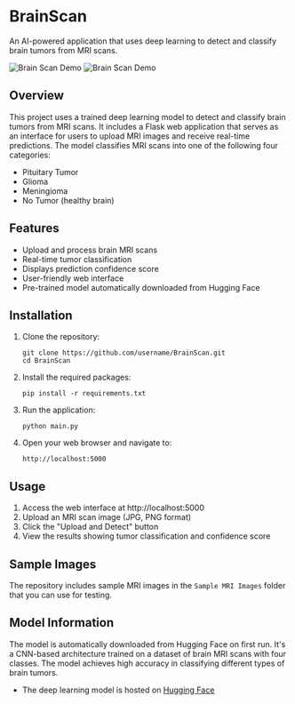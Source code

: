 # BrainScan

An AI-powered application that uses deep learning to detect and classify brain tumors from MRI scans.

![Brain Scan Demo](https://github.com/user-attachments/assets/d2f47738-fd74-4a59-aed1-c68a64038b07)
![Brain Scan Demo](https://github.com/user-attachments/assets/963e8a69-b1b6-40c3-9fcc-636e3d7b553e)

## Overview

This project uses a trained deep learning model to detect and classify brain tumors from MRI scans. It includes a Flask web application that serves as an interface for users to upload MRI images and receive real-time predictions. The model classifies MRI scans into one of the following four categories:
- Pituitary Tumor
- Glioma
- Meningioma
- No Tumor (healthy brain)

## Features

- Upload and process brain MRI scans
- Real-time tumor classification
- Displays prediction confidence score
- User-friendly web interface
- Pre-trained model automatically downloaded from Hugging Face

## Installation

1. Clone the repository:
   ```
   git clone https://github.com/username/BrainScan.git
   cd BrainScan
   ```

2. Install the required packages:
   ```
   pip install -r requirements.txt
   ```

3. Run the application:
   ```
   python main.py
   ```

4. Open your web browser and navigate to:
   ```
   http://localhost:5000
   ```

## Usage

1. Access the web interface at http://localhost:5000
2. Upload an MRI scan image (JPG, PNG format)
3. Click the "Upload and Detect" button
4. View the results showing tumor classification and confidence score

## Sample Images

The repository includes sample MRI images in the `Sample MRI Images` folder that you can use for testing.

## Model Information

The model is automatically downloaded from Hugging Face on first run. It's a CNN-based architecture trained on a dataset of brain MRI scans with four classes. The model achieves high accuracy in classifying different types of brain tumors.

- The deep learning model is hosted on [Hugging Face](https://huggingface.co/puspah/brain-tumor-detection-model/tree/main)

